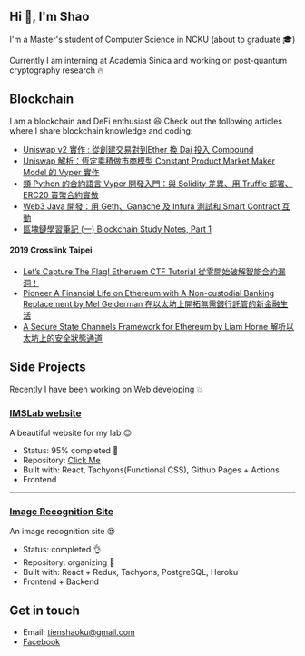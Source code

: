 ## Hi 👋, I'm Shao
I'm a Master's student of Computer Science in NCKU (about to graduate :mortar_board:)

Currently I am interning at Academia Sinica and working on post-quantum cryptography research :fire:


## Blockchain
I am a blockchain and DeFi enthusiast :laughing:
Check out the following articles where I share blockchain knowledge and coding:
* [Uniswap v2 實作 : 從創建交易對到Ether 換 Dai 投入 Compound](https://medium.com/taipei-ethereum-meetup/uniswap-v2-implementation-and-combination-with-compound-262ff338efa)
* [Uniswap 解析：恆定乘積做市商模型 Constant Product Market Maker Model 的 Vyper 實作](https://medium.com/taipei-ethereum-meetup/uniswap-explanation-constant-product-market-maker-model-in-vyper-dff80b8467a1)
* [類 Python 的合約語言 Vyper 開發入門：與 Solidity 差異、用 Truffle 部署、ERC20 賣幣合約實做](https://medium.com/taipei-ethereum-meetup/introduction-and-development-guide-to-vyper-the-python-like-smart-contract-language-9d7a94fba22c)
* [Web3 Java 開發：用 Geth、Ganache 及 Infura 測試和 Smart Contract 互動](https://medium.com/taipei-ethereum-meetup/web3-java-%E9%96%8B%E7%99%BC-%E7%94%A8-geth-ganache-%E5%8F%8A-infura-%E6%B8%AC%E8%A9%A6%E5%92%8C-smart-contract-%E4%BA%92%E5%8B%95-b3740b4328a3)
* [區塊鏈學習筆記 (一) Blockchain Study Notes, Part 1](https://medium.com/turing-chain-institute-%E5%9C%96%E9%9D%88%E9%8F%88%E5%AD%B8%E9%99%A2/%E5%8D%80%E5%A1%8A%E9%8F%88%E5%AD%B8%E7%BF%92%E7%AD%86%E8%A8%98-%E4%B8%80-blockchain-study-notes-part-1-ee49f2033d9d)

#### 2019 Crosslink Taipei
* [Let’s Capture The Flag! Etheruem CTF Tutorial 從零開始破解智能合約漏洞！](https://medium.com/taipei-ethereum-meetup/lets-capture-the-flag-etheruem-ctf-tutorial-%E5%BE%9E%E9%9B%B6%E9%96%8B%E5%A7%8B%E7%A0%B4%E8%A7%A3%E6%99%BA%E8%83%BD%E5%90%88%E7%B4%84%E6%BC%8F%E6%B4%9E-8b2de7ee9864)
* [Pioneer A Financial Life on Ethereum with A Non-custodial Banking Replacement by Mel Gelderman 在以太坊上開拓無需銀行託管的新金融生活](https://medium.com/taipei-ethereum-meetup/pioneer-a-financial-life-on-ethereum-with-a-non-custodial-banking-replacement-by-mel-gelderman-7df813b361c9)
* [A Secure State Channels Framework for Ethereum by Liam Horne 解析以太坊上的安全狀態通道](https://medium.com/taipei-ethereum-meetup/a-secure-state-channels-framework-for-ethereum-by-liam-horne-%E8%A7%A3%E6%9E%90%E4%BB%A5%E5%A4%AA%E5%9D%8A%E4%B8%8A%E7%9A%84%E5%AE%89%E5%85%A8%E7%8B%80%E6%85%8B%E9%80%9A%E9%81%93-8c9bebaf7cd6)

## Side Projects
Recently I have been working on Web developing :boom:

### [IMSLab website](https://ncku-imslab.github.io/) 
A beautiful website for my lab :heart_eyes:
* Status: 95% completed :construction_worker:
* Repository: [Click Me](https://github.com/ncku-imslab/ncku-imslab.github.io)
* Built with: React, Tachyons(Functional CSS), Github Pages + Actions
* Frontend

---

### [Image Recognition Site](https://image-recognition-shao.herokuapp.com/) 
An image recognition site :heart_eyes:
* Status: completed :ok_hand:
* Repository: organizing :construction_worker:
* Built with: React + Redux, Tachyons, PostgreSQL, Heroku
* Frontend + Backend


## Get in touch
* Email: tienshaoku@gmail.com
* [Facebook](https://www.facebook.com/profile.php?id=100002284840963)
